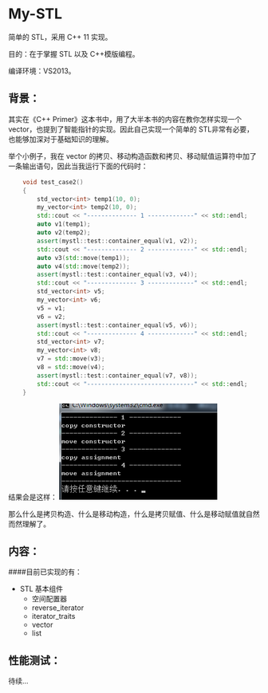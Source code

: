 # My-STL
简单的 STL，采用 C++ 11 实现。

目的：在于掌握 STL 以及 C++模版编程。

编译环境：VS2013。

背景：
---------
其实在《C++ Primer》这本书中，用了大半本书的内容在教你怎样实现一个 vector，也提到了智能指针的实现。因此自己实现一个简单的 STL非常有必要，也能够加深对于基础知识的理解。

举个小例子，我在 vector 的拷贝、移动构造函数和拷贝、移动赋值运算符中加了一条输出语句，因此当我运行下面的代码时：
```cpp
	void test_case2()
	{
		std_vector<int> temp1(10, 0);
		my_vector<int> temp2(10, 0);
		std::cout << "-------------- 1 -------------" << std::endl;
		auto v1(temp1);
		auto v2(temp2); 
		assert(mystl::test::container_equal(v1, v2));
		std::cout << "-------------- 2 -------------" << std::endl;
		auto v3(std::move(temp1));
		auto v4(std::move(temp2));
		assert(mystl::test::container_equal(v3, v4));
		std::cout << "-------------- 3 -------------" << std::endl;
		std_vector<int> v5;
		my_vector<int> v6;
		v5 = v1;
		v6 = v2;
		assert(mystl::test::container_equal(v5, v6));
		std::cout << "-------------- 4 -------------" << std::endl;
		std_vector<int> v7;
		my_vector<int> v8;
		v7 = std::move(v3);
		v8 = std::move(v4);
		assert(mystl::test::container_equal(v7, v8));
		std::cout << "------------------------------" << std::endl;
	}
```

结果会是这样：
![image](https://github.com/huangmingchuan/My-STL/raw/master/pic/pic1.png)

那么什么是拷贝构造、什么是移动构造，什么是拷贝赋值、什么是移动赋值就自然而然理解了。

内容：
-------------
####目前已实现的有：

* STL 基本组件
	* 空间配置器
	* reverse_iterator
	* iterator_traits
	* vector
	* list

性能测试：
-------------
待续...